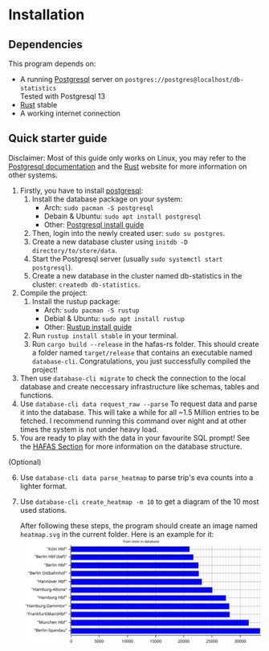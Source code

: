 # Installation
## Dependencies
This program depends on:
- A running [Postgresql] server on `postgres://postgres@localhost/db-statistics` <br>
  Tested with Postgresql 13
- [Rust] stable
- A working internet connection


## Quick starter guide

Disclaimer: Most of this guide only works on Linux, you may refer to the [Postgresql documentation] and the [Rust] website for more information on other systems.

1.  Firstly, you have to install [postgresql]:
    1. Install the database package on your system:
       - Arch: `sudo pacman -S postgresql`
       - Debain & Ubuntu: `sudo apt install postgresql`
       - Other: [Postgresql install guide](https://www.postgresql.org/docs/current/tutorial-install.html)
    2. Then, login into the newly created user: `sudo su postgres`.
    3. Create a new database cluster using `initdb -D directory/to/store/data`.
    4. Start the Postgresql server (usually `sudo systemctl start postgresql`).
    5. Create a new database in the cluster named db-statistics in the cluster: `createdb db-statistics`.
2.  Compile the project:
    1. Install the rustup package:
       - Arch: `sudo pacman -S rustup`
       - Debial & Ubuntu: `sudo apt install rustup`
       - Other: [Rustup install guide](https://rustup.rs/)
    2. Run `rustup install stable` in your terminal.
    3. Run `cargo build --release` in the hafas-rs folder.
       This should create a folder named `target/release` that contains an executable named `database-cli`.
       Congratulations, you just successfully compiled the project!
3.  Then use `database-cli migrate` to check the connection to the local database and create neccessary infrastructure like schemas, tables and functions.
4.  Use `database-cli data request_raw --parse` To request data and parse it into the database. 
    This will take a while for all ~1.5 Million entries to be fetched.
    I recommend running this command over night and at other times the system is not under heavy load.
5.  You are ready to play with the data in your favourite SQL prompt! See the [HAFAS Section](./hafas.html) for more information on the database structure.

(Optional)

6. Use `database-cli data parse_heatmap` to parse trip's eva counts into a lighter format.
7. Use `database-cli create_heatmap -m 10` to get a diagram of the 10 most used stations.
   
   After following these steps, the program should create an image named `heatmap.svg` in the current folder. Here is an example for it:
   ![Heatmap diagram](./images/heatmap.svg)

[Rust]: https://www.rust-lang.org/
[Postgresql]: https://www.postgresql.org/
[Postgresql documentation]: https://www.postgresql.org/docs/current/

